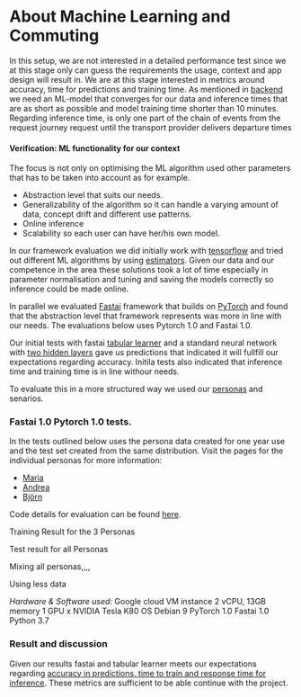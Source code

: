 # About Machine Learning and Commuting
In this setup, we are not interested in a detailed performance test since we at this stage only can guess the requirements the usage, context and app design will result in. We are at this stage interested in metrics around accuracy, time for predictions and training time. As mentioned in [backend](../backend/backend.md) we need an ML-model that converges for our data and inference times that are as short as possible and model training time shorter than 10 minutes. Regarding inference time, is only one part of the chain of events from the request journey request until the transport provider delivers departure times

#### Verification: ML functionality for our context
The focus is not only on optimising the ML algorithm used other parameters that has to be taken into account as for example.

* Abstraction level that suits our needs.
* Generalizability of the algorithm so it can handle a varying amount of data, concept drift and different use patterns.
* Online inference
* Scalability so each user can have her/his own model.

In our framework evaluation we did initially work with [tensorflow](https://www.tensorflow.org) and tried out different ML algorithms by using [estimators](https://www.tensorflow.org/guide/estimators). Given our data and our competence in the area these solutions took a lot of time especially in parameter normalisation and tuning and saving the models correctly so inference could be made online.

In parallel we evaluated [Fastai](https://www.fast.ai/) framework that builds on [PyTorch](https://pytorch.org/) and found that the abstraction level that framework represents was more in line with our needs. The evaluations below uses Pytorch 1.0 and Fastai 1.0.

Our initial tests with fastai [tabular learner](https://docs.fast.ai/tabular.html) and a standard neural network with [two hidden layers](ml/baseline.ipynb) gave us predictions that indicated it will fullfill our expectations regarding accuracy. Initila tests also indicated that inference time and training time is in line withour needs.

To evaluate this in a more structured way we used our [personas](../README.md#Personas) and senarios.


### Fastai 1.0 Pytorch 1.0 tests.
In the tests outlined below uses the persona data created for one year use and the test set created from the same distribution.
Visit the pages for the individual personas for more information:
* [Maria](personas/Maria.md)
* [Andrea](personas/Andrea.md)
* [Björn](personas/Bjorn.md)

Code details for evaluation can be found [here](ml_verification.ipynb).


Training Result for the 3 Personas

Test result for all Personas

Mixing all personas,,,,

Using less data

_Hardware & Software used:_
Google cloud VM instance
2 vCPU, 13GB memory
1 GPU x NVIDIA Tesla K80
OS Debian 9
PyTorch 1.0
Fastai 1.0
Python 3.7

### Result and discussion
Given our results fastai and tabular learner meets our expectations regarding [accuracy in predictions, time to train and response time for inference](../backend/backend.md). These metrics are sufficient to be able continue with the project.

